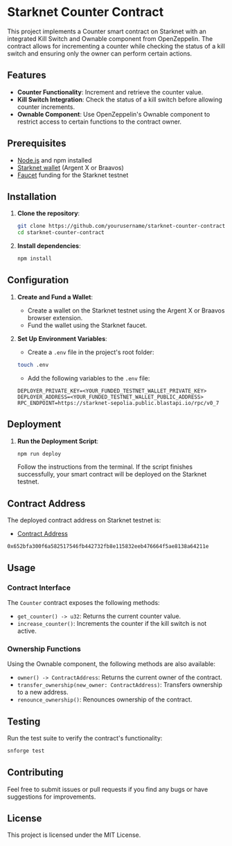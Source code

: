 # Starknet Counter Contract

This project implements a Counter smart contract on Starknet with an integrated Kill Switch and Ownable component from OpenZeppelin. The contract allows for incrementing a counter while checking the status of a kill switch and ensuring only the owner can perform certain actions.

## Features

- **Counter Functionality**: Increment and retrieve the counter value.
- **Kill Switch Integration**: Check the status of a kill switch before allowing counter increments.
- **Ownable Component**: Use OpenZeppelin's Ownable component to restrict access to certain functions to the contract owner.

## Prerequisites

- [Node.js](https://nodejs.org/) and npm installed
- [Starknet wallet](https://chrome.google.com/webstore/detail/argent-x/dlcobpjiigpikoobohmabehhmhfoodbb) (Argent X or Braavos)
- [Faucet](https://faucet.goerli.starknet.io/) funding for the Starknet testnet

## Installation

1. **Clone the repository**:
    ```bash
    git clone https://github.com/yourusername/starknet-counter-contract.git
    cd starknet-counter-contract
    ```

2. **Install dependencies**:
    ```bash
    npm install
    ```

## Configuration

1. **Create and Fund a Wallet**:
    - Create a wallet on the Starknet testnet using the Argent X or Braavos browser extension.
    - Fund the wallet using the Starknet faucet.

2. **Set Up Environment Variables**:
    - Create a `.env` file in the project's root folder:
    ```bash
    touch .env
    ```

    - Add the following variables to the `.env` file:
    ```
    DEPLOYER_PRIVATE_KEY=<YOUR_FUNDED_TESTNET_WALLET_PRIVATE_KEY>
    DEPLOYER_ADDRESS=<YOUR_FUNDED_TESTNET_WALLET_PUBLIC_ADDRESS>
    RPC_ENDPOINT=https://starknet-sepolia.public.blastapi.io/rpc/v0_7
    ```

## Deployment

1. **Run the Deployment Script**:
    ```bash
    npm run deploy
    ```

    Follow the instructions from the terminal. If the script finishes successfully, your smart contract will be deployed on the Starknet testnet.

## Contract Address

The deployed contract address on Starknet testnet is: 
- [Contract Address](https://sepolia.starkscan.co/contract/0x652bfa300f6a582517546fb442732fb8e115832eeb476664f5ae8138a64211e)
```
0x652bfa300f6a582517546fb442732fb8e115832eeb476664f5ae8138a64211e
```

## Usage

### Contract Interface

The `Counter` contract exposes the following methods:

- `get_counter() -> u32`: Returns the current counter value.
- `increase_counter()`: Increments the counter if the kill switch is not active.

### Ownership Functions

Using the Ownable component, the following methods are also available:

- `owner() -> ContractAddress`: Returns the current owner of the contract.
- `transfer_ownership(new_owner: ContractAddress)`: Transfers ownership to a new address.
- `renounce_ownership()`: Renounces ownership of the contract.

## Testing

Run the test suite to verify the contract's functionality:

```bash
snforge test
```

## Contributing

Feel free to submit issues or pull requests if you find any bugs or have suggestions for improvements.

## License

This project is licensed under the MIT License.